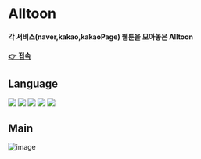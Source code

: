 # Alltoon 
#### 각 서비스(naver,kakao,kakaoPage) 웹툰을 모아놓은 Alltoon
#### [👉 접속](https://kwonyongjun1.github.io/webtoon/) 

## Language
<div>
  <img src="https://img.shields.io/badge/React-61DAFB?style=flat&logo=React&logoColor=black "/>
  <img src="https://img.shields.io/badge/TypeScript-3178C6?style=flat&logo=TypeScript&logoColor=white"/>
  <img src = "https://img.shields.io/badge/recoil-3578E5?style=flat&logo=recoil&logoColor=white"/> 
  <img src = "https://img.shields.io/badge/reactquery-FF4154?style=flat&logo=reactquery&logoColor=white"/> 
  <img src = "https://img.shields.io/badge/tailwindcss-06B6D4?style=flat&logo=tailwindcss&logoColor=white"/> 
</div>

## Main
![image](https://github.com/kwonyongjun1/webtoon/assets/70560755/0ce34b77-e3e4-4ca1-84f5-9f8347ae63c7)
